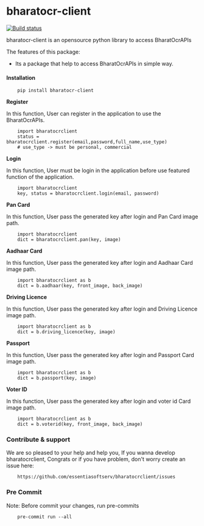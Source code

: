 # bharatocr-client
[![Build status](https://github.com/essentiasoftserv/bharatocrclient/actions/workflows/main.yml/badge.svg)](https://github.com/essentiasoftserv/bharatocrclient/actions/workflows/main.yml)

bharatocr-client is an opensource python library to access BharatOcrAPIs

The features of this package:
- Its a package that help to access BharatOcrAPIs in simple way.  


#### Installation


```
    pip install bharatocr-client
```


**Register**

In this function, User can register in the application to use the BharatOcrAPIs.

```
    import bharatocrclient 
    status = bharatocrclient.register(email,password,full_name,use_type)
    # use_type -> must be personal, commercial
```


**Login**

In this function, User must be login in the application before use featured function of the application.

```
    import bharatocrclient 
    key, status = bharatocrclient.login(email, password)
```

**Pan Card**

In this function, User pass the generated key after login and Pan Card image path.

```
    import bharatocrclient 
    dict = bharatocrclient.pan(key, image)
```
**Aadhaar Card**

In this function, User pass the generated key after login and Aadhaar Card image path.

```
    import bharatocrclient as b
    dict = b.aadhaar(key, front_image, back_image)
```

**Driving Licence**

In this function, User pass the generated key after login and Driving Licence image path.

```
    import bharatocrclient as b
    dict = b.driving_licence(key, image)
```

**Passport**

In this function, User pass the generated key after login and Passport Card image path.

```
    import bharatocrclient as b
    dict = b.passport(key, image)
```

**Voter ID**

In this function, User pass the generated key after login and voter id Card image path.

```
    import bharatocrclient as b
    dict = b.voterid(key, front_image, back_image)
```

### Contribute & support
We are so pleased to your help and help you, If you wanna develop bharatocrclient, Congrats or if you have problem, don't worry create an issue here:

```
    https://github.com/essentiasoftserv/bharatocrclient/issues
```

### Pre Commit
Note: Before commit your changes, run pre-commits 

```
    pre-commit run --all
```
